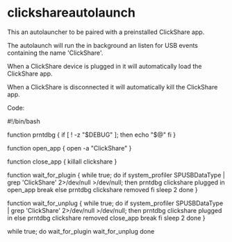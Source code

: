 # clickshareautolaunch

This an autolauncher to be paired with a preinstalled ClickShare app.

The autolaunch will run the in background an listen for USB events containing the name 'ClickShare'.

When a ClickShare device is plugged in it will automatically load the ClickShare app.

When a ClickShare is disconnected it will automatically kill the ClickShare app.


Code:

#!/bin/bash

function prntdbg {
  if [ ! -z "$DEBUG" ]; then
    echo "$@"
  fi
}

function open_app {
  open -a "ClickShare"
}

function close_app {
killall clickshare
}

function wait_for_plugin {
  while true; do
    if system_profiler SPUSBDataType | grep 'ClickShare' 2>/dev/null >/dev/null; then
      prntdbg clickshare plugged in
      open_app
      break
    else
      prntdbg clickshare removed
    fi
    sleep 2
  done
}

function wait_for_unplug {
  while true; do
    if system_profiler SPUSBDataType | grep 'ClickShare' 2>/dev/null >/dev/null; then
      prntdbg clickshare plugged in
    else
      prntdbg clickshare removed
      close_app
      break
    fi
    sleep 2
  done
}

while true; do
  wait_for_plugin
  wait_for_unplug
done		
